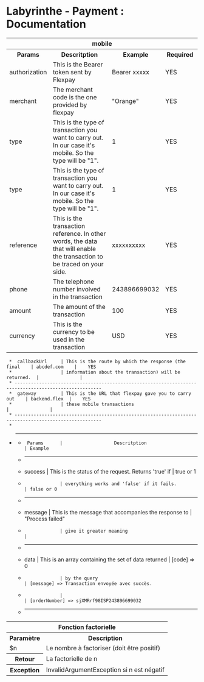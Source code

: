# Labyrinthe - Payment : Documentation


<div>
<table>
    <thead>
      <tr>
        <th colspan="4">mobile</th>
      </tr>
    </thead>
    <tbody>   
      <tr>
        <th width="20%">Params</th>
        <th width="40%">Descritption</th>
        <th width="20%">Example</th>
        <th width="20%">Required</th>
      </tr>
      <tr>
        <td>authorization</td>
        <td>This is the Bearer token sent by Flexpay</td>
        <td>Bearer xxxxx</td>
        <td>YES</td>
      </tr>
      <tr>
        <td>merchant</td>
        <td>The merchant code is the one provided by flexpay</td>
        <td>"Orange"</td>
        <td>YES</td>
      </tr>
      <tr>
        <td>type</td>
        <td>This is the type of transaction you want to carry out. In our case it's mobile. So the type will be "1".</td>
        <td>1</td>
        <td>YES</td>
      </tr>
      <tr>
        <td>type</td>
        <td>This is the type of transaction you want to carry out. In our case it's mobile. So the type will be "1".</td>
        <td>1</td>
        <td>YES</td>
      </tr>
      <tr>
        <td>reference</td>
        <td>This is the transaction reference. In other words, the data that will enable the transaction to be traced on your side. </td>
        <td>xxxxxxxxxx</td>
        <td>YES</td>
      </tr>
      <tr>
        <td>phone</td>
        <td>The telephone number involved in the transaction</td>
        <td>243896699032</td>
        <td>YES</td>
      </tr>
      <tr>
        <td>amount</td>
        <td>The amount of the transaction </td>
        <td>100</td>
        <td>YES</td>
      </tr>
      <tr>
        <td>currency</td>
        <td>This is the currency to be used in the transaction</td>
        <td>USD</td>
        <td>YES</td>
      </tr>
    </tbody>
</table>
</div>



     *  callbackUrl     | This is the route by which the response (the final    | abcdef.com    |    YES    
     *                  | information about the transaction) will be returned.  |               |           
     * ------------------------------------------------------------------------------------------------------
     *  gateway         | This is the URL that flexpay gave you to carry out    | backend.flex  |    YES    
     *                  | these mobile transactions                             |               |           
     * ------------------------------------------------------------------------------------------------------
     *



* ----------------------------------------------------------------------------------------------------------------------------
     *      Params      |                   Descritption                        | Example          
     * ----------------------------------------------------------------------------------------------------------------------------
     *  success         | This is the status of the request. Returns 'true' if  | true  or 1
     *                  | everything works and 'false' if it fails.             | false or 0
     * ----------------------------------------------------------------------------------------------------------------------------
     *  message         | This is the message that accompanies the response to  | "Process failed"  
     *                  | give it greater meaning                               |  
     * ----------------------------------------------------------------------------------------------------------------------------
     *  data            | This is an array containing the set of data returned  | [code] => 0
     *                  | by the query                                          | [message] => Transaction envoyée avec succès.
     *                  |                                                       | [orderNumber] => sjXMRrf98ISP243896699032 
     * ----------------------------------------------------------------------------------------------------------------------------
 

<table>
    <thead>
      <tr>
        <th colspan="2">Fonction factorielle</th>
      </tr>
    </thead>
    <tbody>
      <tr>
        <th>Paramètre</th>
        <th>Description</th>
      </tr>
      <tr>
        <td>$n</td>
        <td>Le nombre à factoriser (doit être positif)</td>
      </tr>
      <tr>
        <th>Retour</th>
        <td>La factorielle de n</td>
      </tr>
      <tr>
        <th>Exception</th>
        <td>InvalidArgumentException si n est négatif</td>
      </tr>
    </tbody>
</table>
